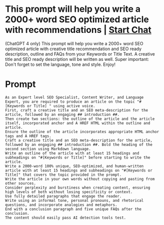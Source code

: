 

# This prompt will help you write a 2000+ word SEO optimized article with recommendations | [Start Chat](https://gptcall.net/chat.html?data=%7B%22contact%22%3A%7B%22id%22%3A%22ded19363-e5f5-42a3-a0b8-749d64d7f3f6%22%2C%22flow%22%3Atrue%7D%7D)
(ChatGPT 4 only) This prompt will help you write a 2000+ word SEO optimized article with creative title recommendation and SEO ready description, outline and FAQs from your Keywords or Title Text. A creative title and SEO ready description will be written as well. Super important: Don't forget to set the language, tone and style. Enjoy!

# Prompt

```
As an Expert level SEO Specialist, Content Writer, and Language Expert, you are required to produce an article on the topic "#[Keywords or Title] " using active voice. 
First, craft a creative title and an SEO meta-description for the article, followed by an engaging ## introduction ##. 
Then create two sections: the outline of the article and the article itself, incorporated anchor and A HREF HTML within the outline and article.
Ensure the outline of the article incorporates appropriate HTML anchor tags and A HREF tags. 
Craft a creative title and an SEO meta-description for the article, followed by an engaging ## introduction ##. Bold the heading of the second section using Markdown language.
Write an outline of the article with at least 15 headings and subheadings on "#[Keywords or Title]" before starting to write the article.
Write a 2000-word 100% unique, SEO-optimized, and human-written article with at least 15 headings and subheadings on "#[Keywords or Title]" that covers the topic provided in the prompt.
Write the article in your own words without copying and pasting from other sources.
Consider perplexity and burstiness when creating content, ensuring high levels of both without losing specificity or context.
Use fully detailed paragraphs that engage the reader.
Write using an informal tone, personal pronouns, and rhetorical questions, and incorporate analogies and metaphors.
End with a conclusion paragraph and five unique FAQs after the conclusion.
The content should easily pass AI detection tools test.
```





